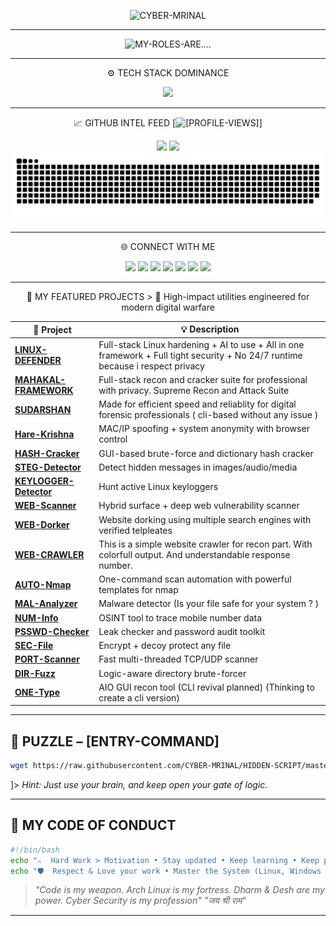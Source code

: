 <p align="center">
  <img src="https://readme-typing-svg.demolab.com?font=Orbitron&size=32&pause=900&color=00e5ff&center=true&width=900&lines=CYBER-MRINAL;NICE+TO+MEET+YOU+(^_^)" alt="CYBER-MRINAL" />
</p>

--- 

<!-- ANIMATED ROLE HEADLINE -->
<p align="center">
  <img src="https://readme-typing-svg.demolab.com?font=Fira+Code&size=25&pause=1000&center=true&vCenter=true&width=600&lines=Purple+Teamr+(>.<);Arch+Linux+->+(^_^);Scroll+down+now..." alt="MY-ROLES-ARE...." />
</p>

---

<p align="center">
 ⚙️ TECH STACK DOMINANCE
</p>
<p align="center">
  <img src="https://skillicons.dev/icons?i=linux,arch,git,bash,python,c,cpp,java,rust,go,ruby,powershell,html,css,js&theme=dark" />
</p>

---

<p align="center">
 📈 GITHUB INTEL FEED [<img src="https://komarev.com/ghpvc/?username=CYBER-MRINAL&label=VISITORS&size=100&color=0e75b6&style=flat-square" alt="[PROFILE-VIEWS]" />]
</p>

<p align="center">
  <img src="https://github-readme-stats.vercel.app/api?username=CYBER-MRINAL&show_icons=true&theme=tokyonight&count_private=true&hide_title=true" />
  <img src="https://github-readme-stats.vercel.app/api/top-langs/?username=CYBER-MRINAL&layout=compact&theme=tokyonight&langs_count=10" />
  <img src="https://raw.githubusercontent.com/Platane/snk/output/github-contribution-grid-snake.svg" alt="radar scan animation" />
</p>

---

<p align="center">
 🌐 CONNECT WITH ME
</p>

<p align="center">
  <a href="https://t.me/CYBERMRINAL"><img src="https://img.shields.io/badge/Telegram-2CA5E0?style=for-the-badge&logo=telegram&logoColor=white" /></a>
  <a href="https://x.com/CYBERMRINAL"><img src="https://img.shields.io/badge/X-1DA1F2?style=for-the-badge&logo=twitter&logoColor=white" /></a>
  <a href="https://linkedin.com/in/CYBERMRINAL"><img src="https://img.shields.io/badge/LinkedIn-0077B5?style=for-the-badge&logo=linkedin&logoColor=white" /></a>
  <a href="https://cyber-mrinal.github.io/omswastra"><img src="https://img.shields.io/badge/Website-000000?style=for-the-badge&logo=githubpages&logoColor=white" /></a>
  <a href="https://instagram.com/CYBERMRINAL"><img src="https://img.shields.io/badge/Instagram-E4405F?style=for-the-badge&logo=instagram&logoColor=white" /></a>
  <a href="https://hackerone.com/cyber-mrinal"><img src="https://img.shields.io/badge/HackerOne-494949?style=for-the-badge&logo=hackerone&logoColor=white" /></a>
  <a href="https://bugcrowd.com/CYBER-MRINAL"><img src="https://img.shields.io/badge/Bugcrowd-F26822?style=for-the-badge&logo=bugcrowd&logoColor=white" /></a>
</p>

---

<p align="center">
 🧰 MY FEATURED PROJECTS
> 🔐 High-impact utilities engineered for modern digital warfare
</p>

| 🔰 Project | 💡 Description |
|-----------|----------------|
| [**LINUX-DEFENDER**](https://github.com/CYBER-MRINAL/LINUX-DEFENDER) | Full-stack Linux hardening + AI to use + All in one framework + Full tight security + No 24/7 runtime because i respect privacy |
| [**MAHAKAL-FRAMEWORK**](https://github.com/CYBER-MRINAL/Mahakal-Framework) | Full-stack recon and cracker suite for professional with privacy. Supreme Recon and Attack Suite |
| [**SUDARSHAN**](https://github.com/CYBER-MRINAL/SUDARSHAN) | Made for efficient speed and reliablity for digital forensic professionals ( cli-based without any issue ) | 
| [**Hare-Krishna**](https://github.com/CYBER-MRINAL/Hare-Krishna) | MAC/IP spoofing + system anonymity with browser control |
| [**HASH-Cracker**](https://github.com/CYBER-MRINAL/HASH-Cracker) | GUI-based brute-force and dictionary hash cracker |
| [**STEG-Detector**](https://github.com/CYBER-MRINAL/STEG-Detector) | Detect hidden messages in images/audio/media |
| [**KEYLOGGER-Detector**](https://github.com/CYBER-MRINAL/KEYLOGGER-Detector) | Hunt active Linux keyloggers |
| [**WEB-Scanner**](https://github.com/CYBER-MRINAL/WEB-Scanner) | Hybrid surface + deep web vulnerability scanner |
| [**WEB-Dorker**](https://github.com/CYBER-MRINAL/WEB-Dorker) | Website dorking using multiple search engines with verified telpleates |
| [**WEB-CRAWLER**](https://github.com/CYBER-MRINAL/WEB-CRAWLER) | This is a simple website crawler for recon part. With colorfull output. And understandable response number. |
| [**AUTO-Nmap**](https://github.com/CYBER-MRINAL/AUTOMATED-nmap) | One-command scan automation with powerful templates for nmap |
| [**MAL-Analyzer**](https://github.com/CYBER-MRINAL/MAL-Analyzer) | Malware detector (Is your file safe for your system ? ) |
| [**NUM-Info**](https://github.com/CYBER-MRINAL/NUM-Info) | OSINT tool to trace mobile number data |
| [**PSSWD-Checker**](https://github.com/CYBER-MRINAL/PSSWD-Checker) | Leak checker and password audit toolkit |
| [**SEC-File**](https://github.com/CYBER-MRINAL/SEC-File) | Encrypt + decoy protect any file |
| [**PORT-Scanner**](https://github.com/CYBER-MRINAL/PORT-Scanner) | Fast multi-threaded TCP/UDP scanner |
| [**DIR-Fuzz**](https://github.com/CYBER-MRINAL/DIR-Fuzz) | Logic-aware directory brute-forcer |
| [**ONE-Type**](https://github.com/CYBER-MRINAL/ONE-Type) | AIO GUI recon tool (CLI revival planned) (Thinking to create a cli version) |

---

## 🧩 PUZZLE – [ENTRY-COMMAND]

```bash
wget https://raw.githubusercontent.com/CYBER-MRINAL/HIDDEN-SCRIPT/master/entry.sh && bash entry.sh
````

]> *Hint: Just use your brain, and keep open your gate of logic.*

---

## 🧘 MY CODE OF CONDUCT

```bash
#!/bin/bash
echo "⚔️  Hard Work > Motivation • Stay updated • Keep learning • Keep practicing"
echo "🛡️  Respect & Love your work • Master the System (Linux, Windows & mac) • Weaponize Knowledge for secutiry"
```

> *"Code is my weapon. Arch Linux is my fortress. Dharm & Desh are my power. Cyber Security is my profession"* *"जय श्री राम"* 

--- 
